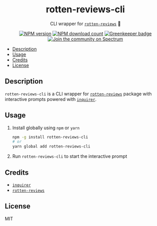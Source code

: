 <div align='center'>

# rotten-reviews-cli

CLI wrapper for [`rotten-reviews`][rotten-reviews] 🍅

[![NPM version](https://img.shields.io/npm/v/rotten-reviews-cli.svg)](https://www.npmjs.com/package/rotten-reviews-cli)
[![NPM download count](https://img.shields.io/npm/dt/rotten-reviews-cli.svg)](https://www.npmjs.com/package/rotten-reviews-cli)
[![Greenkeeper badge](https://badges.greenkeeper.io/ninetwenty-one/rotten-reviews-cli.svg)](https://greenkeeper.io)
[![Join the community on Spectrum](https://withspectrum.github.io/badge/badge.svg)][spectrum]

</div>

- [Description](#description)
- [Usage](#usage)
- [Credits](#credits)
- [License](#license)

## Description

`rotten-reviews-cli` is a CLI wrapper for [`rotten-reviews`][rotten-reviews] package with interactive prompts powered with [`inquirer`][inquirer].

## Usage

1. Install globally using `npm` or `yarn`

   ```sh
   npm -g install rotten-reviews-cli
   # or
   yarn global add rotten-reviews-cli
   ```

2. Run `rotten-reviews-cli` to start the interactive prompt

## Credits

- [`inquirer`][inquirer]
- [`rotten-reviews`][rotten-reviews]

## License

MIT

[inquirer]: https://github.com/SBoudrias/Inquirer.js
[rotten-reviews]: https://github.com/ninetwenty-one/rotten-reviews
[rotten-tomatoes]: https://www.rottentomatoes.com
[spectrum]: https://spectrum.chat/ninetwenty-one/rotten-reviews
